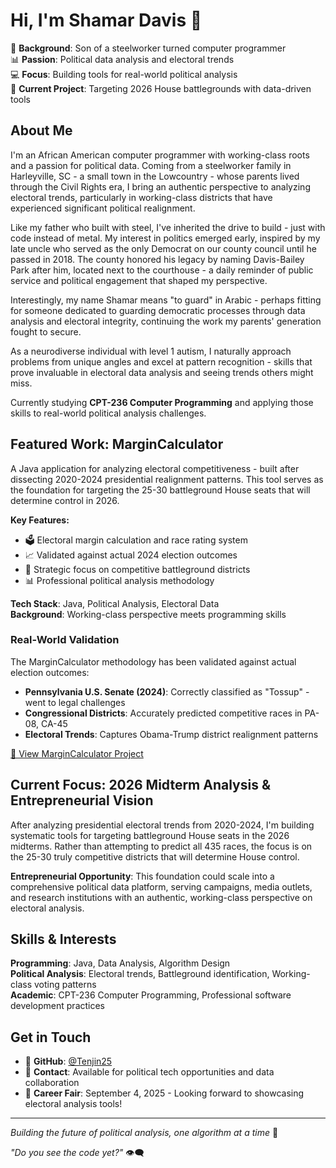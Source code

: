 # Hi, I'm Shamar Davis 👋

🔨 **Background**: Son of a steelworker turned computer programmer  
📊 **Passion**: Political data analysis and electoral trends  
💻 **Focus**: Building tools for real-world political analysis  
🎯 **Current Project**: Targeting 2026 House battlegrounds with data-driven tools

## About Me

I'm an African American computer programmer with working-class roots and a passion for political data. Coming from a steelworker family in Harleyville, SC - a small town in the Lowcountry - whose parents lived through the Civil Rights era, I bring an authentic perspective to analyzing electoral trends, particularly in working-class districts that have experienced significant political realignment.

Like my father who built with steel, I've inherited the drive to build - just with code instead of metal. My interest in politics emerged early, inspired by my late uncle who served as the only Democrat on our county council until he passed in 2018. The county honored his legacy by naming Davis-Bailey Park after him, located next to the courthouse - a daily reminder of public service and political engagement that shaped my perspective.

Interestingly, my name Shamar means "to guard" in Arabic - perhaps fitting for someone dedicated to guarding democratic processes through data analysis and electoral integrity, continuing the work my parents' generation fought to secure.

As a neurodiverse individual with level 1 autism, I naturally approach problems from unique angles and excel at pattern recognition - skills that prove invaluable in electoral data analysis and seeing trends others might miss.

Currently studying **CPT-236 Computer Programming** and applying those skills to real-world political analysis challenges.

## Featured Work: MarginCalculator

A Java application for analyzing electoral competitiveness - built after dissecting 2020-2024 presidential realignment patterns. This tool serves as the foundation for targeting the 25-30 battleground House seats that will determine control in 2026.

**Key Features:**
- 🗳️ Electoral margin calculation and race rating system
- 📈 Validated against actual 2024 election outcomes
- 🎯 Strategic focus on competitive battleground districts
- 📊 Professional political analysis methodology

**Tech Stack**: Java, Political Analysis, Electoral Data  
**Background**: Working-class perspective meets programming skills  

### Real-World Validation
The MarginCalculator methodology has been validated against actual election outcomes:
- **Pennsylvania U.S. Senate (2024)**: Correctly classified as "Tossup" - went to legal challenges
- **Congressional Districts**: Accurately predicted competitive races in PA-08, CA-45
- **Electoral Trends**: Captures Obama-Trump district realignment patterns

[🔗 View MarginCalculator Project](https://github.com/Tenjin25/MarginCalculator)

## Current Focus: 2026 Midterm Analysis & Entrepreneurial Vision

After analyzing presidential electoral trends from 2020-2024, I'm building systematic tools for targeting battleground House seats in the 2026 midterms. Rather than attempting to predict all 435 races, the focus is on the 25-30 truly competitive districts that will determine House control.

**Entrepreneurial Opportunity**: This foundation could scale into a comprehensive political data platform, serving campaigns, media outlets, and research institutions with an authentic, working-class perspective on electoral analysis.

## Skills & Interests

**Programming**: Java, Data Analysis, Algorithm Design  
**Political Analysis**: Electoral trends, Battleground identification, Working-class voting patterns  
**Academic**: CPT-236 Computer Programming, Professional software development practices  

## Get in Touch

- 🔗 **GitHub**: [@Tenjin25](https://github.com/Tenjin25)
- 📧 **Contact**: Available for political tech opportunities and data collaboration
- 🎯 **Career Fair**: September 4, 2025 - Looking forward to showcasing electoral analysis tools!

---

*Building the future of political analysis, one algorithm at a time* 🚀

*"Do you see the code yet?"* 👁️‍🗨️
